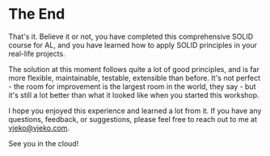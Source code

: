 # The End

That's it. Believe it or not, you have completed this comprehensive SOLID course for AL, and you have learned how to apply SOLID principles in your real-life projects.

The solution at this moment follows quite a lot of good principles, and is far more flexible, maintainable, testable, extensible than before. It's not perfect - the room for improvement is the largest room in the world, they say - but it's still a lot better than what it looked like when you started this workshop.

I hope you enjoyed this experience and learned a lot from it. If you have any questions, feedback, or suggestions, please feel free to reach out to me at vjeko@vjeko.com.

See you in the cloud!
